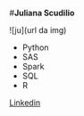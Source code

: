 #**Juliana Scudilio**

![ju](url da img)

* Python
* SAS
* Spark
* SQL
* R

[Linkedin](https://www.linkedin.com/in/julianascudilio/)

